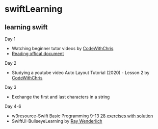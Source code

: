 # swiftLearning
## learning swift
Day 1
- Watching beginner tutor videos by [CodeWithChris](https://youtu.be/FcsY1YPBwzQ)
- [Reading offical document](https://docs.swift.org/swift-book/GuidedTour/GuidedTour.html)

Day 2
- Studying a youtube video Auto Layout Tutorial (2020) - Lesson 2 by [CodeWithChris](https://youtu.be/emojd8GFB0o)

Day 3
- Exchange the first and last characters in a string

Day 4-6
- w3resource-Swift Basic Programming 9-13 [28 exercises with solution](https://w3resource.com/swift-programming-exercises/basic/index.php)
- SwiftUI-BullseyeLearning by [Ray Wenderlich](https://www.raywenderlich.com/4919757-your-first-ios-and-swiftui-app/lessons/1)
